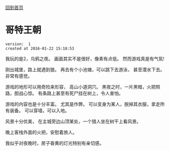 [回到首页](/)

# 哥特王朝

    version:  1
    created at 2016-01-22 15:18:53 

我玩的是2，乌鸦之夜。 画面其实不是很好，像素有点低。
然而游戏真是有气氛!

刚出城堡，路上就遇到狼。
再去有个小池塘，可以跳下去游泳， 甚至潜水下去。 非常有感觉。

游戏的地形可以用奇险来形容， 高山小道洞穴。
黑夜之时，一片黑暗，火把照路，胆战心惊。 
有条路上甚至有死尸挂在树上，令人害怕。 

游戏的内容也是十分丰富。
尤其是作弊。 可以变身为某人，脱掉其衣服，拿走所有装备。
可以穿墙，可以入地。

风景十分优美， 在主城旁边山顶某处，一个猎人坐在树干上看风景。

晚上客栈外面的火把，安慰着旅人。

我似乎对夜晚时，房子昏黄的灯光特别有亲切感。

